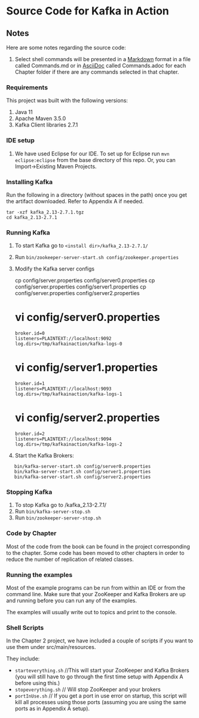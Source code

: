 # Source Code for Kafka in Action

## Notes

Here are some notes regarding the source code:

1. Select shell commands will be presented in a [Markdown](https://daringfireball.net/projects/markdown/syntax) format in a file called Commands.md or in [AsciiDoc](https://docs.asciidoctor.org/asciidoc/latest/) called Commands.adoc for each Chapter folder if there are any commands selected in that chapter.

### Requirements

This project was built with the following versions:

1. Java 11
1. Apache Maven 3.5.0
1. Kafka Client libraries 2.7.1

### IDE setup
 
1. We have used Eclipse for our IDE. 
   To set up for Eclipse run `mvn eclipse:eclipse` from the base directory of this repo. 
   Or, you can Import->Existing Maven Projects.

### Installing Kafka

Run the following in a directory (without spaces in the path) once you get the artifact downloaded. Refer to Appendix A if needed.

    tar -xzf kafka_2.13-2.7.1.tgz
    cd kafka_2.13-2.7.1

### Running Kafka

1. To start Kafka go to `<install dir>/kafka_2.13-2.7.1/`
2. Run `bin/zookeeper-server-start.sh config/zookeeper.properties`
3. Modify the Kafka server configs


	cp config/server.properties config/server0.properties
	cp config/server.properties config/server1.properties
	cp config/server.properties config/server2.properties

	# vi config/server0.properties
	
	````
	broker.id=0
	listeners=PLAINTEXT://localhost:9092
	log.dirs=/tmp/kafkainaction/kafka-logs-0
	````
	
	# vi config/server1.properties
	
	````
	broker.id=1
	listeners=PLAINTEXT://localhost:9093
	log.dirs=/tmp/kafkainaction/kafka-logs-1
	````
	
	# vi config/server2.properties
	
	````
	broker.id=2
	listeners=PLAINTEXT://localhost:9094
	log.dirs=/tmp/kafkainaction/kafka-logs-2
	````
	
4. Start the Kafka Brokers:
    
 ````   
    bin/kafka-server-start.sh config/server0.properties
    bin/kafka-server-start.sh config/server1.properties
    bin/kafka-server-start.sh config/server2.properties
 ````
 
### Stopping Kafka

1. To stop Kafka go to <install dir>/kafka_2.13-2.7.1/
2. Run `bin/kafka-server-stop.sh`
3. Run `bin/zookeeper-server-stop.sh`

### Code by Chapter

Most of the code from the book can be found in the project corresponding to the chapter. Some code has been moved to other chapters in order to reduce the number of replication of related classes.
	
### Running the examples
 
Most of the example programs can be run from within an IDE or from the command line. 
Make sure that your ZooKeeper and Kafka Brokers are up and running before you can run any of the examples.

The examples will usually write out to topics and print to the console.

### Shell Scripts

In the Chapter 2 project, we have included a couple of scripts if you want to use them under src/main/resources.

They include:
* `starteverything.sh` //This will start your ZooKeeper and Kafka Brokers (you will still have to go through the first time setup with Appendix A before using this.)
* `stopeverything.sh` // Will stop ZooKeeper and your brokers
* `portInUse.sh` // If you get a port in use error on startup, this script will kill all processes using those ports (assuming you are using the same ports as in Appendix A setup).


